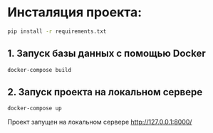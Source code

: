 # Инсталяция проекта:
```bash
pip install -r requirements.txt
```
## 1. Запуск базы данных с помощью Docker
```bash
docker-compose build
```
## 2. Запуск проекта на локальном сервере
```bash
docker-compose up
```
Проект запущен на локальном сервере http://127.0.0.1:8000/

